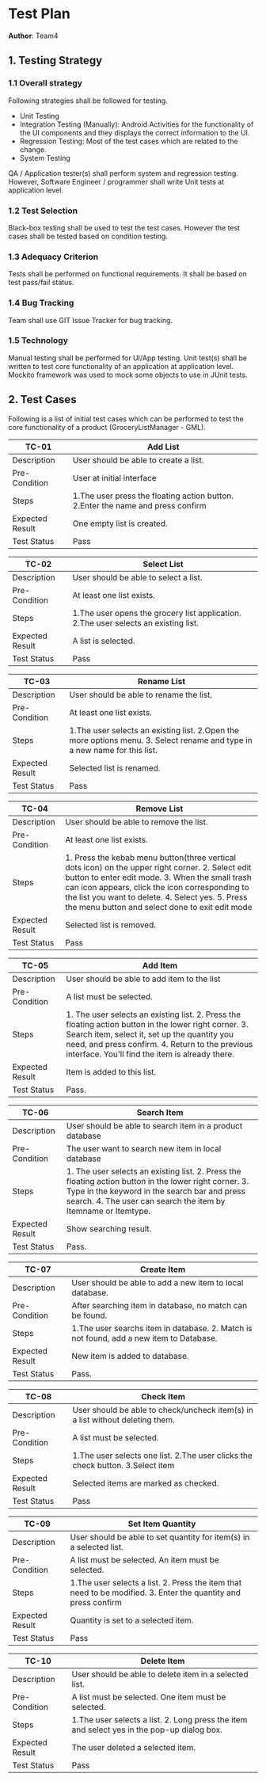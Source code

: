 # Test Plan

**Author**: Team4

## 1. Testing Strategy

### 1.1 Overall strategy

Following strategies shall be followed for testing.

- Unit Testing
- Integration Testing (Manually): Android Activities for the functionality of the UI components and they displays the correct information to the UI.
- Regression Testing: Most of the test cases which are related to the change.
- System Testing

QA / Application tester(s) shall perform system and regression testing. However, Software Engineer / programmer shall write Unit tests at application level.

### 1.2 Test Selection

Black-box testing shall be used to test the test cases. However the test cases shall be tested based on condition testing.

### 1.3 Adequacy Criterion

Tests shall be performed on functional requirements. It shall be based on test pass/fail status.

### 1.4 Bug Tracking

Team shall use GIT Issue Tracker for bug tracking.

### 1.5 Technology

Manual testing shall be performed for UI/App testing. Unit test(s) shall be written to test core functionality of an application at application level. Mockito framework was used to mock some objects to use in JUnit tests.

## 2. Test Cases

Following is a list of initial test cases which can be performed to test the core functionality of a product (GroceryListManager - GML).

| TC-01           | Add List                                                                        |
| --------------- | ------------------------------------------------------------------------------- |
| Description     | User should be able to create a list.                                           |
| Pre-Condition   | User at initial interface                                                       |
| Steps           | 1.The user press the floating action button. 2.Enter the name and press confirm |
| Expected Result | One empty list is created.                                                      |
| Test Status     | Pass                                                                            |

| TC-02           | Select List                                                                         |
| --------------- | ----------------------------------------------------------------------------------- |
| Description     | User should be able to select a list.                                               |
| Pre-Condition   | At least one list exists.                                                           |
| Steps           | 1.The user opens the grocery list application. 2.The user selects an existing list. |
| Expected Result | A list is selected.                                                                 |
| Test Status     | Pass                                                                                |

| TC-03           | Rename List                                                                                                               |
| --------------- | ------------------------------------------------------------------------------------------------------------------------- |
| Description     | User should be able to rename the list.                                                                                   |
| Pre-Condition   | At least one list exists.                                                                                                 |
| Steps           | 1.The user selects an existing list. 2.Open the more options menu. 3. Select rename and type in a new name for this list. |
| Expected Result | Selected list is renamed.                                                                                                 |
| Test Status     | Pass                                                                                                                      |

| TC-04           | Remove List                                                                                                                                                                                                                                                                                                    |
| --------------- | -------------------------------------------------------------------------------------------------------------------------------------------------------------------------------------------------------------------------------------------------------------------------------------------------------------- |
| Description     | User should be able to remove the list.                                                                                                                                                                                                                                                                        |
| Pre-Condition   | At least one list exists.                                                                                                                                                                                                                                                                                      |
| Steps           | 1. Press the kebab menu button(three vertical dots icon) on the upper right corner. 2. Select edit button to enter edit mode. 3. When the small trash can icon appears, click the icon corresponding to the list you want to delete. 4. Select yes. 5. Press the menu button and select done to exit edit mode |
| Expected Result | Selected list is removed.                                                                                                                                                                                                                                                                                      |
| Test Status     | Pass                                                                                                                                                                                                                                                                                                           |

| TC-05           | Add Item                                                                                                                                                                                                                                                     |
| --------------- | ------------------------------------------------------------------------------------------------------------------------------------------------------------------------------------------------------------------------------------------------------------ |
| Description     | User should be able to add item to the list                                                                                                                                                                                                                  |
| Pre-Condition   | A list must be selected.                                                                                                                                                                                                                                     |
| Steps           | 1. The user selects an existing list. 2. Press the floating action button in the lower right corner. 3. Search item, select it, set up the quantity you need, and press confirm. 4. Return to the previous interface. You'll find the item is already there. |
| Expected Result | Item is added to this list.                                                                                                                                                                                                                                  |
| Test Status     | Pass.                                                                                                                                                                                                                                                        |

| TC-06           | Search Item                                                                                                                                                                                                              |
| --------------- | ------------------------------------------------------------------------------------------------------------------------------------------------------------------------------------------------------------------------ |
| Description     | User should be able to search item in a product database                                                                                                                                                                 |
| Pre-Condition   | The user want to search new item in local database                                                                                                                                                                       |
| Steps           | 1. The user selects an existing list. 2. Press the floating action button in the lower right corner. 3. Type in the keyword in the search bar and press search. 4. The user can search the item by Itemname or Itemtype. |
| Expected Result | Show searching result.                                                                                                                                                                                                   |
| Test Status     | Pass.                                                                                                                                                                                                                    |

| TC-07           | Create Item                                                                             |
| --------------- | --------------------------------------------------------------------------------------- |
| Description     | User should be able to add a new item to local database.                                |
| Pre-Condition   | After searching item in database, no match can be found.                                |
| Steps           | 1.The user searchs item in database. 2. Match is not found, add a new item to Database. |
| Expected Result | New item is added to database.                                                          |
| Test Status     | Pass.                                                                                   |

| TC-08           | Check Item                                                                     |
| --------------- | ------------------------------------------------------------------------------ |
| Description     | User should be able to check/uncheck item(s) in a list without deleting them.  |
| Pre-Condition   | A list must be selected.                                                       |
| Steps           | 1.The user selects one list. 2.The user clicks the check button. 3.Select item |
| Expected Result | Selected items are marked as checked.                                          |
| Test Status     | Pass                                                                           |

| TC-09           | Set Item Quantity                                                                                              |
| --------------- | -------------------------------------------------------------------------------------------------------------- |
| Description     | User should be able to set quantity for item(s) in a selected list.                                            |
| Pre-Condition   | A list must be selected. An item must be selected.                                                             |
| Steps           | 1.The user selects a list. 2. Press the item that need to be modified. 3. Enter the quantity and press confirm |
| Expected Result | Quantity is set to a selected item.                                                                            |
| Test Status     | Pass                                                                                                           |

| TC-10           | Delete Item                                                                                |
| --------------- | ------------------------------------------------------------------------------------------ |
| Description     | User should be able to delete item in a selected list.                                     |
| Pre-Condition   | A list must be selected. One item must be selected.                                        |
| Steps           | 1.The user selects a list. 2. Long press the item and select yes in the pop-up dialog box. |
| Expected Result | The user deleted a selected item.                                                          |
| Test Status     | Pass                                                                                       |
